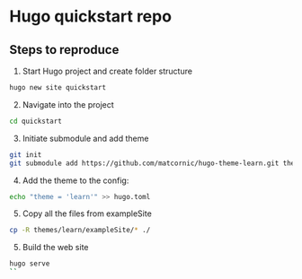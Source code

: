 # Hugo quickstart repo

## Steps to reproduce

1. Start Hugo project and create folder structure

```bash
hugo new site quickstart
```

2. Navigate into the project

```bash
cd quickstart
```

3. Initiate submodule and add theme

```bash
git init
git submodule add https://github.com/matcornic/hugo-theme-learn.git themes/learn
```

4. Add the theme to the config:

```bash
echo "theme = 'learn'" >> hugo.toml
```

5. Copy all the files from exampleSite

```bash
cp -R themes/learn/exampleSite/* ./
```

5. Build the web site

```bash
hugo serve
``